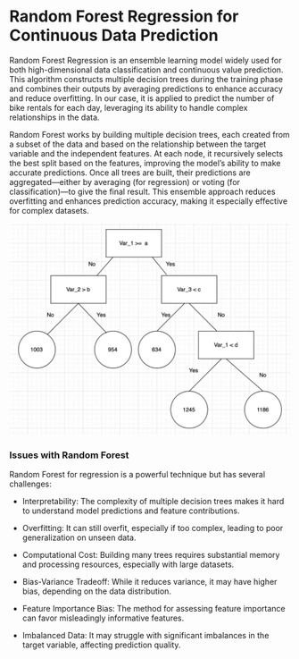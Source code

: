 # Random Forest Regression for Continuous Data Prediction

Random Forest Regression is an ensemble learning model widely used for both high-dimensional data classification and continuous value prediction. This algorithm constructs multiple decision trees during the training phase and combines their outputs by averaging predictions to enhance accuracy and reduce overfitting. In our case, it is applied to predict the number of bike rentals for each day, leveraging its ability to handle complex relationships in the data.

Random Forest works by building multiple decision trees, each created from a subset of the data and based on the relationship between the target variable and the independent features. At each node, it recursively selects the best split based on the features, improving the model’s ability to make accurate predictions. Once all trees are built, their predictions are aggregated—either by averaging (for regression) or voting (for classification)—to give the final result. This ensemble approach reduces overfitting and enhances prediction accuracy, making it especially effective for complex datasets.

![Illustration of Decision Tree](decision-tree.png)

### Issues with Random Forest

Random Forest for regression is a powerful technique but has several challenges:

- Interpretability: The complexity of multiple decision trees makes it hard to understand model predictions and feature contributions.

- Overfitting: It can still overfit, especially if too complex, leading to poor generalization on unseen data.

- Computational Cost: Building many trees requires substantial memory and processing resources, especially with large datasets.

- Bias-Variance Tradeoff: While it reduces variance, it may have higher bias, depending on the data distribution.

- Feature Importance Bias: The method for assessing feature importance can favor misleadingly informative features.

- Imbalanced Data: It may struggle with significant imbalances in the target variable, affecting prediction quality.